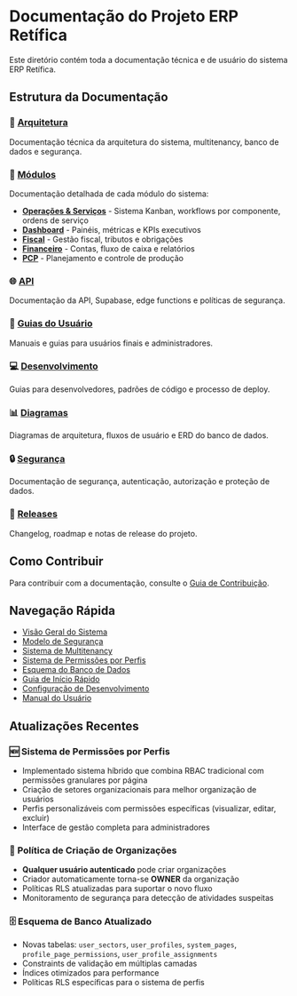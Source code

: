 # Documentação do Projeto ERP Retífica

Este diretório contém toda a documentação técnica e de usuário do sistema ERP Retífica.

## Estrutura da Documentação

### 📐 [Arquitetura](./architecture/)
Documentação técnica da arquitetura do sistema, multitenancy, banco de dados e segurança.

### 🔧 [Módulos](./modules/)
Documentação detalhada de cada módulo do sistema:
- [**Operações & Serviços**](./modules/operations/) - Sistema Kanban, workflows por componente, ordens de serviço
- [**Dashboard**](./modules/dashboard/) - Painéis, métricas e KPIs executivos
- [**Fiscal**](./modules/fiscal/) - Gestão fiscal, tributos e obrigações
- [**Financeiro**](./modules/financial/) - Contas, fluxo de caixa e relatórios
- [**PCP**](./modules/pcp/) - Planejamento e controle de produção

### 🌐 [API](./api/)
Documentação da API, Supabase, edge functions e políticas de segurança.

### 👥 [Guias do Usuário](./user-guides/)
Manuais e guias para usuários finais e administradores.

### 💻 [Desenvolvimento](./development/)
Guias para desenvolvedores, padrões de código e processo de deploy.

### 📊 [Diagramas](./diagrams/)
Diagramas de arquitetura, fluxos de usuário e ERD do banco de dados.

### 🔒 [Segurança](./security/)
Documentação de segurança, autenticação, autorização e proteção de dados.

### 📝 [Releases](./releases/)
Changelog, roadmap e notas de release do projeto.

## Como Contribuir

Para contribuir com a documentação, consulte o [Guia de Contribuição](./development/contributing.md).

## Navegação Rápida

- [Visão Geral do Sistema](./architecture/system-overview.md)
- [Modelo de Segurança](./architecture/security-model.md)
- [Sistema de Multitenancy](./architecture/multitenancy.md)
- [Sistema de Permissões por Perfis](./architecture/profile-permissions-system.md)
- [Esquema do Banco de Dados](./architecture/database-schema.md)
- [Guia de Início Rápido](./user-guides/getting-started.md)
- [Configuração de Desenvolvimento](./development/setup-guide.md)
- [Manual do Usuário](./user-guides/user-manual.md)

## Atualizações Recentes

### 🆕 Sistema de Permissões por Perfis
- Implementado sistema híbrido que combina RBAC tradicional com permissões granulares por página
- Criação de setores organizacionais para melhor organização de usuários
- Perfis personalizáveis com permissões específicas (visualizar, editar, excluir)
- Interface de gestão completa para administradores

### 🔐 Política de Criação de Organizações
- **Qualquer usuário autenticado** pode criar organizações
- Criador automaticamente torna-se **OWNER** da organização
- Políticas RLS atualizadas para suportar o novo fluxo
- Monitoramento de segurança para detecção de atividades suspeitas

### 🗄️ Esquema de Banco Atualizado
- Novas tabelas: `user_sectors`, `user_profiles`, `system_pages`, `profile_page_permissions`, `user_profile_assignments`
- Constraints de validação em múltiplas camadas
- Índices otimizados para performance
- Políticas RLS específicas para o sistema de perfis
